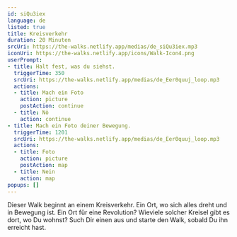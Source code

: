 ```yaml
---
id: siQu3iex
language: de
listed: true
title: Kreisverkehr
duration: 20 Minuten
srcUri: https://the-walks.netlify.app/medias/de_siQu3iex.mp3
iconUri: https://the-walks.netlify.app/icons/Walk-Icon4.png
userPrompt:
- title: Halt fest, was du siehst.
  triggerTime: 350
  srcUri: https://the-walks.netlify.app/medias/de_Eer0quuj_loop.mp3
  actions:
  - title: Mach ein Foto
    action: picture
    postAction: continue
  - title: Nö
    action: continue
- title: Mach ein Foto deiner Bewegung.
  triggerTime: 1201
  srcUri: https://the-walks.netlify.app/medias/de_Eer0quuj_loop.mp3
  actions:
  - title: Foto
    action: picture
    postAction: map
  - title: Nein
    action: map
popups: []
---
```

Dieser Walk beginnt an einem Kreisverkehr. Ein Ort, wo sich alles dreht und in Bewegung ist. Ein Ort für eine Revolution? Wieviele solcher Kreisel gibt es dort, wo Du wohnst? Such Dir einen aus und starte den Walk, sobald Du ihn erreicht hast.